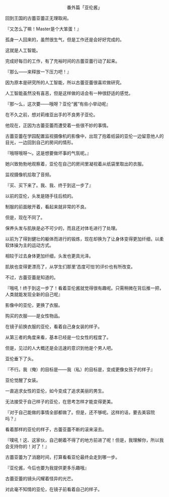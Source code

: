 <p align="center">番外篇「亚伦酱」</p>

回到王国的古蕾亚蕾正无理取闹。

『又怎么了嘛！Master是个大笨蛋！』

孤身一人回来的，虽然很生气，但是工作还是会好好完成的。

这就是人工智能。

完成好每日的工作，有了充裕时间的古蕾亚蕾行动了起来。

『那么——来释放一下压力吧！』

因为原本是研究所的人工智能，所以古蕾亚蕾很喜欢做研究。

人工智能虽然没有喜恶，但是这样做的话会有一种很舒适的感觉。

『那～么，这次要——哦呀？亚伦“酱”有些小举动呢』

在不久之前，想对莉维亚出手的不良男子亚伦。

他现在，正因为古蕾亚蕾而遭受着一些很不妙的事情。

古蕾亚蕾在学园配置监视摄像机的影像中，出现了抱着纸袋的亚伦一边留意他人的目光，一边回到自己的房间的情形。

『哦呀哦呀～。这是想要做坏事的气氛呢。』

她兴致勃勃地观察着，亚伦在自己的房间里凝视着从纸袋里取出的衣服。

监视摄像机拾取了音频。

『买、买下来了。我、我、终于到这一步了』

以前的亚伦，头发是随手往后梳的。

制服的前面敞开着，看起来就非常的不良。

但是，现在不同了。

保养头发与肌肤是必不可少的，而且还对体毛进行了处理。

以前为了得到健壮的躯体而进行的锻炼，现在却换为了让身体变得更加纤细，以柔软体操为主的运动方式。

相较于过去身体更加纤细，头发也更具光泽。

肌肤也变得更漂亮了，从学生们那里‘态度可怕’的评价也有所改变。

不过，古蕾亚蕾是知道的。

『哦吼！终于到这一步了！看着亚伦酱就觉得很有趣呢。只需稍微在背后推一把，人类就能发现全新的自己呢』

影像中的亚伦，更换了衣服。

购买的衣服——是女性物品。

在镜子前换衣服的亚伦，看着自己身女装的样子。

从第三者的角度来看，基本已经是一位女性的程度了。

但是，见过的人大概还是会迅速的意识到他是个男人吧。

亚伦垂下了头。

『不行。我（俺）的目标是——我（私）的目标是，变成更像女孩子的样子』

亚伦觉醒了女装。

一直追求女性的亚伦，如今变成了追求美丽的男生。

无法接受于自己样子的亚伦，在思考怎样才能变得更美。

『对于自己能做的事情全部都做了。但是，还不够呢。这样的话，要去美容院吗？』

看着那样的亚伦的样子，古蕾亚蕾不断的滚来滚去。

『噗吼！这、这家伙，自己朝着不得了的地方前进了呢！但是，我理解你，所以我会支持你的！对了！』

古蕾亚蕾为了消磨时间，打算看看亚伦最终会走到哪一步。

『亚伦酱，今后也要为我提供更多乐趣哦』

古蕾亚蕾的镜头闪耀着怪异的光芒。

对此毫不知情的亚伦，在镜子前看着自己的样子。

